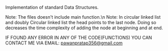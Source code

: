 Implementation of standard Data Structures.

Note: The files doesn't include main function.\n
Note: In circular linked list and doubly Circular linked list the head points to the last node. Doing so decreases the time complexity of adding the node at beginning and at end.

IF FOUND ANY ERROR IN ANY OF THE CODE(FUNCTIONS) YOU CAN CONTACT ME VIA EMAIL: pawanpratap356@gmail.com
